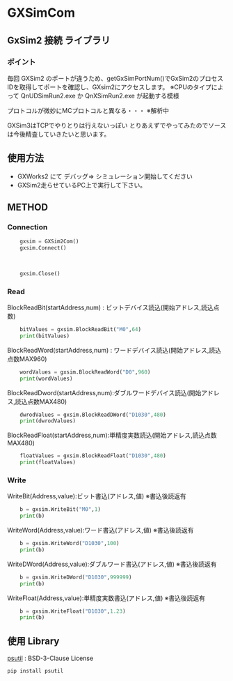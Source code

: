 # GXSimCom

## GxSim2 接続 ライブラリ
### ポイント
毎回 GXSim2 のポートが違うため、getGxSimPortNum()でGxSim2のプロセスIDを取得してポートを確認し、GXsim2にアクセスします。
※CPUのタイプによって QnUDSimRun2.exe か QnXSimRun2.exe が起動する模様

プロトコルが微妙にMCプロトコルと異なる・・・
※解析中

GXSim3はTCPでやりとりは行えないっぽい
とりあえずでやってみたのでソースは今後精査していきたいと思います。

## 使用方法
- GXWorks2 にて デバッグ⇒ シミュレーション開始してください
- GXSim2走らせているPC上で実行して下さい。

## METHOD

### Connection
```py
	gxsim = GXSim2Com()
	gxsim.Connect()

	     
	
	gxsim.Close()
```

### Read
BlockReadBit(startAddress,num) : ビットデバイス読込(開始アドレス,読込点数)
```py
    bitValues = gxsim.BlockReadBit("M0",64)
    print(bitValues)
```
BlockReadWord(startAddress,num) : ワードデバイス読込(開始アドレス,読込点数MAX960)
```py
    wordValues = gxsim.BlockReadWord("D0",960)
    print(wordValues)
```
BlockReadDword(startAddress,num):ダブルワードデバイス読込(開始アドレス,読込点数MAX480)
```py
    dwrodValues = gxsim.BlockReadDWord("D1030",480)
    print(dwrodValues)
```
BlockReadFloat(startAddress,num):単精度実数読込(開始アドレス,読込点数MAX480)
```py
    floatValues = gxsim.BlockReadFloat("D1030",480)
    print(floatValues)
```

### Write
WriteBit(Address,value):ビット書込(アドレス,値) ※書込後読返有
```py
    b = gxsim.WriteBit("M0",1)
    print(b)
```
WriteWord(Address,value):ワード書込(アドレス,値) ※書込後読返有
```py
    b = gxsim.WriteWord("D1030",100)
    print(b)
```
WriteDWord(Address,value):ダブルワード書込(アドレス,値) ※書込後読返有
```py
    b = gxsim.WriteDWord("D1030",999999)
    print(b)
```
WriteFloat(Address,value):単精度実数書込(アドレス,値) ※書込後読返有
```py
    b = gxsim.WriteFloat("D1030",1.23)
    print(b)
```

## 使用 Library

[psutil](https://github.com/giampaolo/psutil) : BSD-3-Clause License


```
pip install psutil
```



